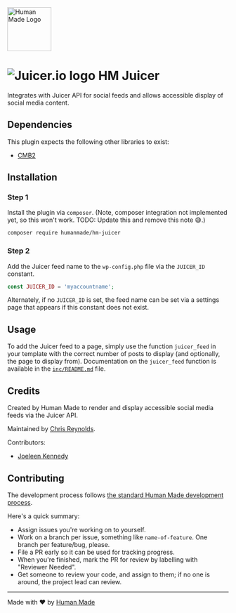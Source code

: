 <img src="https://humanmade.com/content/themes/humanmade/lib/hm-pattern-library/assets/images/logos/logo-red.svg" width="100" alt="Human Made Logo" />

# <img src="https://avatars3.githubusercontent.com/u/4896003?s=20" alt="Juicer.io logo"> HM Juicer

Integrates with Juicer API for social feeds and allows accessible display of social media content.

## Dependencies

This plugin expects the following other libraries to exist:

* [CMB2](https://github.com/CMB2/CMB2)

## Installation

### Step 1
Install the plugin via `composer`. (Note, composer integration not implemented yet, so this won't work.  TODO: Update this and remove this note 😅.)

```bash
composer require humanmade/hm-juicer
```

### Step 2
Add the Juicer feed name to the `wp-config.php` file via the `JUICER_ID` constant.

```php
const JUICER_ID = 'myaccountname';
```

Alternately, if no `JUICER_ID` is set, the feed name can be set via a settings page that appears if this constant does not exist.

## Usage
To add the Juicer feed to a page, simply use the function `juicer_feed` in your template with the correct number of posts to display (and optionally, the page to display from). Documentation on the `juicer_feed` function is available in the [`inc/README.md`](inc/README.md) file.

## Credits

Created by Human Made to render and display accessible social media feeds via the Juicer API.

Maintained by [Chris Reynolds](https://github.com/jazzsequence).

Contributors:
* [Joeleen Kennedy](https://github.com/joeleenk)

## Contributing

The development process follows [the standard Human Made development process](http://engineering.hmn.md/how-we-work/process/development/).

Here's a quick summary:

* Assign issues you're working on to yourself.
* Work on a branch per issue, something like `name-of-feature`. One branch per feature/bug, please.
* File a PR early so it can be used for tracking progress.
* When you're finished, mark the PR for review by labelling with "Reviewer Needed".
* Get someone to review your code, and assign to them; if no one is around, the project lead can review.

---------------------

Made with ❤️ by [Human Made](https://humanmade.com)

